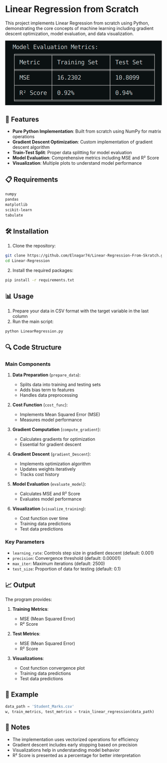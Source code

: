 # Linear Regression from Scratch

This project implements Linear Regression from scratch using Python, demonstrating the core concepts of machine learning including gradient descent optimization, model evaluation, and data visualization.

![Model Accuracy](Model_Accuracy.png)

## 🚀 Features

- **Pure Python Implementation**: Built from scratch using NumPy for matrix operations
- **Gradient Descent Optimization**: Custom implementation of gradient descent algorithm
- **Train-Test Split**: Proper data splitting for model evaluation
- **Model Evaluation**: Comprehensive metrics including MSE and R² Score
- **Visualization**: Multiple plots to understand model performance

## 📋 Requirements

```bash
numpy
pandas
matplotlib
scikit-learn
tabulate
```

## 🛠️ Installation

1. Clone the repository:
```bash
git clone https://github.com/Elnagar74/Linear-Regression-From-Skratch.git
cd Linear-Regression
```

2. Install the required packages:
```bash
pip install -r requirements.txt
```

## 📊 Usage

1. Prepare your data in CSV format with the target variable in the last column
2. Run the main script:
```python
python LinearRegression.py
```

## 🔍 Code Structure

### Main Components

1. **Data Preparation** (`prepare_data`):
   - Splits data into training and testing sets
   - Adds bias term to features
   - Handles data preprocessing

2. **Cost Function** (`cost_func`):
   - Implements Mean Squared Error (MSE)
   - Measures model performance

3. **Gradient Computation** (`compute_gradient`):
   - Calculates gradients for optimization
   - Essential for gradient descent

4. **Gradient Descent** (`gradient_Descent`):
   - Implements optimization algorithm
   - Updates weights iteratively
   - Tracks cost history

5. **Model Evaluation** (`evaluate_model`):
   - Calculates MSE and R² Score
   - Evaluates model performance

6. **Visualization** (`visualize_training`):
   - Cost function over time
   - Training data predictions
   - Test data predictions

### Key Parameters

- `learning_rate`: Controls step size in gradient descent (default: 0.001)
- `precision`: Convergence threshold (default: 0.00001)
- `max_iter`: Maximum iterations (default: 2500)
- `test_size`: Proportion of data for testing (default: 0.1)

## 📈 Output

The program provides:

1. **Training Metrics**:
   - MSE (Mean Squared Error)
   - R² Score

2. **Test Metrics**:
   - MSE (Mean Squared Error)
   - R² Score

3. **Visualizations**:
   - Cost function convergence plot
   - Training data predictions
   - Test data predictions

## 🎯 Example

```python
data_path = 'Student_Marks.csv'
w, train_metrics, test_metrics = train_linear_regression(data_path)
```

## 📝 Notes

- The implementation uses vectorized operations for efficiency
- Gradient descent includes early stopping based on precision
- Visualizations help in understanding model behavior
- R² Score is presented as a percentage for better interpretation
